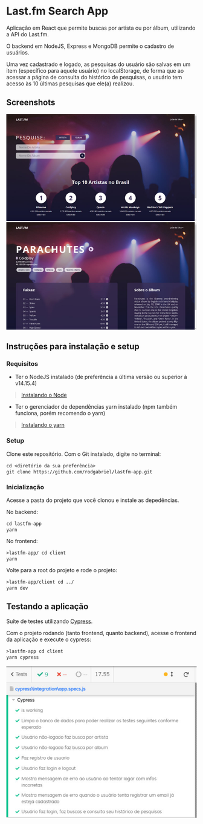 # Last.fm Search App

Aplicação em React que permite buscas por artista ou por álbum, utilizando a API do Last.fm.

O backend em NodeJS, Express e MongoDB permite o cadastro de usuários.

Uma vez cadastrado e logado, as pesquisas do usuário são salvas em um item (específico para aquele usuário) no localStorage,
de forma que ao acessar a página de consulta do histórico de pesquisas, o usuário tem acesso às 10 últimas pesquisas que ele(a) realizou.

## Screenshots

![Home page](./readme-assets/landing-page.jpg)
![Álbum page](./readme-assets/album-page.jpg)

## Instruções para instalação e setup

### Requisitos

- Ter o NodeJS instalado (de preferência a última versão ou superior à v14.15.4)
> [Instalando o Node](https://nodejs.org/pt-br/download/package-manager/ "Clique aqui para aprender a instalar o Node!")

- Ter o gerenciador de dependências yarn instalado (npm também funciona, porém recomendo o yarn)
> [Instalando o yarn](https://classic.yarnpkg.com/pt-BR/docs/install/#debian-stable "Clique aqui para aprender a instalar o yarn!")

### Setup

Clone este repositório.
Com o Git instalado, digite no terminal:
```shell
cd <diretório da sua preferência>
git clone https://github.com/rodgabriel/lastfm-app.git
```

### Inicialização 

Acesse a pasta do projeto que você clonou e instale as depedências.

No backend:
```shell
cd lastfm-app
yarn
```
No frontend:
```shell
>lastfm-app/ cd client
yarn
```

Volte para a root do projeto e rode o projeto:
```shell
>lastfm-app/client cd ../
yarn dev
```

## Testando a aplicação

Suíte de testes utilizando [Cypress](https://www.cypress.io/).

Com o projeto rodando (tanto frontend, quanto backend), acesse o frontend da aplicação e execute o cypress:
```shell
>lastfm-app cd client
yarn cypress
```

![Suíte de testes](./readme-assets/suite-testes.jpg)
